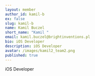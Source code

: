 ```yaml
---
layout: member
author_id: kamil-b
ex: false
slug: kamil-b
name: Kamil Buczel
short_name: "Kamil "
email: kamil.buczel@brightinventions.pl
bio: iOS Developer
description: iOS Developer
avatar: /images/kamil2_team2.png
published: true
---
```

iOS Developer
